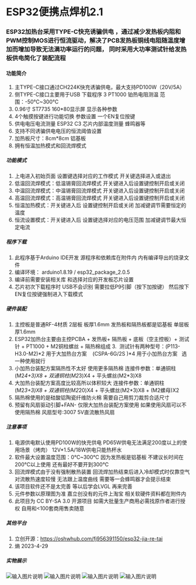 #  ESP32便携点焊机2.1

### ESP32加热台采用TYPE-C快充诱骗供电 ，通过减少发热板内阻和PWM控制MOS进行恒流驱动，解决了PCB发热板铜线电阻随温度增加而增加导致无法满功率运行的问题， 同时采用大功率测试针给发热板供电简化了装配流程

 
#### 功能简介
1.  主TYPE-C接口通过CH224K快充诱骗供电，最大支持PD100W（20V/5A）
2.  侧TYPE-C接口主要用于USB 下载程序
3   PT1000 铂热电阻测温  范围：-50℃~300℃
4.  0.96寸 ST7735  160*80显示屏 显示各种参数
5.  4个触摸按键进行功能切换 参数设置   一个EN复位按键
6.  供电电压电流测量  ESP32 C3 芯片内部温度测量   蜂鸣器等
7.  支持不同诱骗供电电压的恒流阈值设置
8.  加热板尺寸：8cm*8cm  铝基板
9.  拥有恒温加热模式和回流焊模式


##### 功能模式
1.  上电进入初始页面  设置键选择对应的工作模式  开关键选择进入或退出
2.  低温回流焊模式：低温锡膏回流焊模式  开关键进入后设置键控制开启或关闭
3.  中温回流焊模式：中温锡膏回流焊模式  开关键进入后设置键控制开启或关闭
4.  高温回流焊模式：高温锡膏回流焊模式  开关键进入后设置键控制开启或关闭
5.  恒温加热模式：开关键进入后 设置键控制开启或关闭 加减键调节需要恒定的温度
6.  恒流设置模式：开关键进入后 设置键选择对应的电压范围 加减键调节最大恒定电流

##### 程序下载
1.  此程序基于Arduino IDE开发  源程序和依赖库在附件内  内有编译导出的烧录文件 
2. 编译环境： arduino1.8.19  /  esp32_package_2.0.5
3. 编译前需要安装相关库 和选择对应的开发板芯片设置
4.  芯片初次下载程序时 USB不会识别 需要拉低P9引脚（按下加按键） 然后按下EN复位按键强制进入下载模式

 
##### 硬件装配
1.  主控板是普通RF-4材质 2层板  板厚1.6mm   发热板和隔热板都是铝基板  单层板厚1.6mm  
2.  ESP32加热台主要由主控PCBA + 发热板+ 隔热板 + 底板（空主控板）+ 测试针 + PT1000 + M2铜柱螺丝 + 隔热棉组成
3.  测试针有两种型号：(P113-H3.0-M2)*2 用于大加热台方案    (CSPA-6G/2S )*4 用于小加热台方案   选一种使用就行
4.  小加热台装配方案隔热性不太好 使用更多隔热棉  连接件参数：单通铜柱(M2*4+3)X8 + 双通铜柱(M2*3)X4 + 平头螺丝(M2*3)X8
5.  大加热台装配方案高度比较高所以体积较大   连接件参数：单通铜柱(M2*3+3)X8 + 双通铜柱(M2*20)X4 + 平头螺丝(M2*3)X8 + (M2螺母)X2
6.   隔热棉使用的是硅酸铝陶瓷纤维防火棉  需要自己用剪刀裁剪合适尺寸
7.  预留有风扇驱动引脚+FAN-   仅限大加热台装配方案使用   如果使用风扇可以不使用隔热棉  风扇型号:3007 5V直流散热风扇 

 
##### 注意事项
1.  电源供电默认使用PD100W的快充供电  PD65W供电无法满足200度以上的使用场景（烤肉）  12V*1.5A/18W供电只能热杯水
2.  软件最大设置温度范围：0℃~300℃  因为发热板是铝基板 不建议长时间在200℃以上使用   还有最好不要开到300℃ 
3.  回流焊模式由于没有强制散热装置  回流焊加热结束后进入冷却模式时仅靠空气对流散热速度较慢 无法跟上温度曲线  需要等一会蜂鸣器才会提示结束
4.  该项目软件还不是太完善 等以后学会LVGL 再来完善  
5.  元件参数以原理图为准 嘉立创没有的元件上淘宝   相关软硬件资料都在附件内
6.  此项目为 CC BY-SA 3.0 开源项目 如需大批量生产商用必需找原作者进行授权 自用和<100套商用售卖随意


##### 其他平台
1.  立创开源：https://oshwhub.com/fj956391150/esp32-jia-re-tai
2.  熵 2023-4-29

##### 实物展示
![输入图片说明](img/A.jpg)
![输入图片说明](img/B.jpg)
![输入图片说明](img/C.jpg)
![输入图片说明](img/IMG_20230429_162645.jpg)



